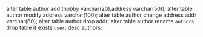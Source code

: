 alter table author add (hobby varchar(20),address varchar(50));
alter table author modify address varchar(100);
alter table author change address addr varchar(60);
alter table author drop addr;
alter table author rename `authors`;
drop table if exists `user`;
desc authors;
